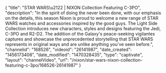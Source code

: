 {
    "title": "STAR WARS\u2122 | NIXON Collection Featuring C-3PO",
    "description": "In the spirit of doing the never been done, with our emphasis on the details, this season Nixon is proud to welcome a new range of STAR WARS watches and accessories inspired by the good guys. The Light Side Collection introduces new characters, styles and designs featuring the Jedi, C-3PO and R2-D2. The addition of the Galaxy's peace-seeking vigilantes captures and showcase the unprecedented storytelling that STAR WARS represents in original ways and are unlike anything you've seen before.",
    "channelid": "168526",
    "videoid": "26141987",
    "date_created": "1456173408",
    "date_modified": "1470328435",
    "type": "captivate",
    "layout": "channelVideo",
    "url": "\/nixon\/star-wars-nixon-collection-featuring-c-3po\/168526-26141987"
}